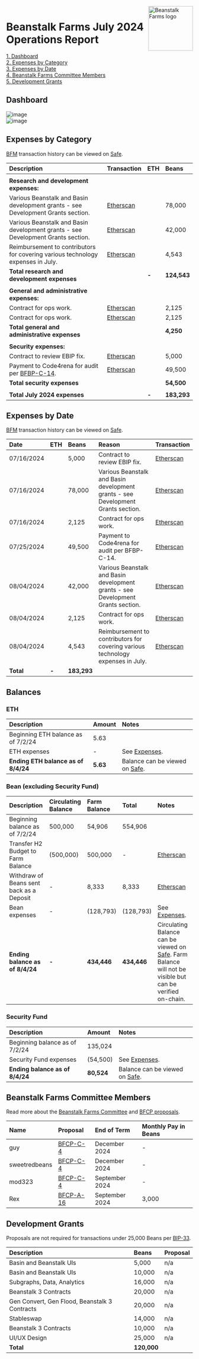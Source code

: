 <img src="https://arweave.net/jT_5PRnlx5T4olxEPanXO9m6ur5ho341aY4cmp9YNuM" alt="Beanstalk Farms logo" align="right" width="120" />

# Beanstalk Farms July 2024 Operations Report

[1. Dashboard](#dashboard)  
[2. Expenses by Category](#expenses-by-category)  
[3. Expenses by Date](#expenses-by-date)  
[4. Beanstalk Farms Committee Members](#beanstalk-farms-committee-members)  
[5. Development Grants](#development-grants)  

## Dashboard

![image](https://arweave.net/Qj-SnLhNdnYDLgO6UHBIfXMsTdB8l68jfHefXkj0Tgc)  
![image](https://arweave.net/gyaaHW7JZugkDrk85UNhG7d4pkoTzomHBrdIJ6FQt9A)  

## Expenses by Category

[BFM](https://docs.bean.money/almanac/governance/beanstalk-farms/bfm-dashboard) transaction history can be viewed on [Safe](https://app.safe.global/eth:0x21DE18B6A8f78eDe6D16C50A167f6B222DC08DF7/transactions/history).

| Description                                                                                                      | Transaction                                                                                             | ETH   | Beans       |
| :--------------------------------------------------------------------------------------------------------------- | :------------------------------------------------------------------------------------------------------ | :---- | :---------- |
|                                                                                                                  |                                                                                                         |       |             |
| **Research and development expenses:**                                                                           |                                                                                                         |       |             |
| Various Beanstalk and Basin development grants - see Development Grants section.                                 | [Etherscan](https://etherscan.io/tx/0x795fd2e380ba6a40242e07f7855b1fb8d742909b13acaa9aed3c80b0576115c7) |       | 78,000      |
| Various Beanstalk and Basin development grants - see Development Grants section.                                 | [Etherscan](https://etherscan.io/tx/0x8ac1f74101a42995e892df26a8a251058f65a635ac5e0ac13ec1d16c740e874e) |       | 42,000      |
| Reimbursement to contributors for covering various technology expenses in July.                                  | [Etherscan](https://etherscan.io/tx/0x8ac1f74101a42995e892df26a8a251058f65a635ac5e0ac13ec1d16c740e874e) |       | 4,543       |
| **Total research and development expenses**                                                                      |                                                                                                         | **-** | **124,543** |
|                                                                                                                  |                                                                                                         |       |             |
| **General and administrative expenses:**                                                                         |                                                                                                         |       |             |
| Contract for ops work.                                                                                           | [Etherscan](https://etherscan.io/tx/0x795fd2e380ba6a40242e07f7855b1fb8d742909b13acaa9aed3c80b0576115c7) |       | 2,125       |
| Contract for ops work.                                                                                           | [Etherscan](https://etherscan.io/tx/0x8ac1f74101a42995e892df26a8a251058f65a635ac5e0ac13ec1d16c740e874e) |       | 2,125       |
| **Total general and administrative expenses**                                                                    |                                                                                                         |       | **4,250**   |
|                                                                                                                  |                                                                                                         |       |             |
| **Security expenses:**                                                                                           |                                                                                                         |       |             |
| Contract to review EBIP fix.                                                                                     | [Etherscan](https://etherscan.io/tx/0x795fd2e380ba6a40242e07f7855b1fb8d742909b13acaa9aed3c80b0576115c7) |       | 5,000       |
| Payment to Code4rena for audit per [BFBP-C-14](https://arweave.net/UVIED--iQzhgkRLzZaYB1uE_tcKQdCxpjsOGLyB715Q). | [Etherscan](https://etherscan.io/tx/0x9c78c6d4dd49f5b6e4cc7bec7484e106a98e36745c3415e5852a9a81d02e5b49) |       | 49,500      |
| **Total security expenses**                                                                                      |                                                                                                         |       | **54,500**  |
|                                                                                                                  |                                                                                                         |       |             |
| **Total July 2024 expenses**                                                                                     |                                                                                                         | **-** | **183,293** |

## Expenses by Date

[BFM](https://docs.bean.money/almanac/governance/beanstalk-farms/bfm-dashboard) transaction history can be viewed on [Safe](https://app.safe.global/eth:0x21DE18B6A8f78eDe6D16C50A167f6B222DC08DF7/transactions/history).

| Date       | ETH   | Beans       | Reason                                                                           | Transaction                                                                                             |
| :--------- | :---- | :---------- | :------------------------------------------------------------------------------- | :------------------------------------------------------------------------------------------------------ |
| 07/16/2024 |       | 5,000       | Contract to review EBIP fix.                                                     | [Etherscan](https://etherscan.io/tx/0x795fd2e380ba6a40242e07f7855b1fb8d742909b13acaa9aed3c80b0576115c7) |
| 07/16/2024 |       | 78,000      | Various Beanstalk and Basin development grants - see Development Grants section. | [Etherscan](https://etherscan.io/tx/0x795fd2e380ba6a40242e07f7855b1fb8d742909b13acaa9aed3c80b0576115c7) |
| 07/16/2024 |       | 2,125       | Contract for ops work.                                                           | [Etherscan](https://etherscan.io/tx/0x795fd2e380ba6a40242e07f7855b1fb8d742909b13acaa9aed3c80b0576115c7) |
| 07/25/2024 |       | 49,500      | Payment to Code4rena for audit per BFBP-C-14.                                    | [Etherscan](https://etherscan.io/tx/0x9c78c6d4dd49f5b6e4cc7bec7484e106a98e36745c3415e5852a9a81d02e5b49) |
| 08/04/2024 |       | 42,000      | Various Beanstalk and Basin development grants - see Development Grants section. | [Etherscan](https://etherscan.io/tx/0x8ac1f74101a42995e892df26a8a251058f65a635ac5e0ac13ec1d16c740e874e) |
| 08/04/2024 |       | 2,125       | Contract for ops work.                                                           | [Etherscan](https://etherscan.io/tx/0x8ac1f74101a42995e892df26a8a251058f65a635ac5e0ac13ec1d16c740e874e) |
| 08/04/2024 |       | 4,543       | Reimbursement to contributors for covering various technology expenses in July.  | [Etherscan](https://etherscan.io/tx/0x8ac1f74101a42995e892df26a8a251058f65a635ac5e0ac13ec1d16c740e874e) |
| **Total**  | **-** | **183,293** |                                                                                  |                                                                                                         |

## Balances

### ETH

| Description                         | Amount   | Notes                                                                                                             |
| :---------------------------------- | :------- | :---------------------------------------------------------------------------------------------------------------- |
| Beginning ETH balance as of 7/2/24  | 5.63     |                                                                                                                   |
| ETH expenses                        | -        | See [Expenses](#expenses-by-category).                                                                            |
| **Ending ETH balance as of 8/4/24** | **5.63** | Balance can be viewed on [Safe](https://app.safe.global/eth:0x21DE18B6A8f78eDe6D16C50A167f6B222DC08DF7/balances). |

### Bean (excluding Security Fund)

| Description                              | Circulating Balance | Farm Balance | Total       | Notes                                                                                                                                                                                        |
| :--------------------------------------- | :------------------ | :----------- | :---------- | :------------------------------------------------------------------------------------------------------------------------------------------------------------------------------------------- |
| Beginning balance as of 7/2/24           | 500,000             | 54,906       | 554,906     |                                                                                                                                                                                              |
| Transfer H2 Budget to Farm Balance       | (500,000)           | 500,000      | -           | [Etherscan](https://etherscan.io/tx/0x795fd2e380ba6a40242e07f7855b1fb8d742909b13acaa9aed3c80b0576115c7)                                                                                      |
| Withdraw of Beans sent back as a Deposit | -                   | 8,333        | 8,333       | [Etherscan](https://etherscan.io/tx/0x795fd2e380ba6a40242e07f7855b1fb8d742909b13acaa9aed3c80b0576115c7)                                                                                      |
| Bean expenses                            | -                   | (128,793)    | (128,793)   | See [Expenses](#expenses-by-category).                                                                                                                                                       |
| **Ending balance as of 8/4/24**          | **-**               | **434,446**  | **434,446** | Circulating Balance can be viewed on [Safe](https://app.safe.global/eth:0x21DE18B6A8f78eDe6D16C50A167f6B222DC08DF7/balances). Farm Balance will not be visible but can be verified on-chain. |

### Security Fund

| Description                     | Amount     | Notes                                                                                                             |
| :------------------------------ | :--------- | :---------------------------------------------------------------------------------------------------------------- |
| Beginning balance as of 7/2/24  | 135,024    |                                                                                                                   |
| Security Fund expenses          | (54,500)   | See [Expenses](#expenses-by-category).                                                                            |
| **Ending balance as of 8/4/24** | **80,524** | Balance can be viewed on [Safe](https://app.safe.global/eth:0x21DE18B6A8f78eDe6D16C50A167f6B222DC08DF7/balances). |

## Beanstalk Farms Committee Members

Read more about the [Beanstalk Farms Committee](https://docs.bean.money/almanac/governance/beanstalk-farms#beanstalk-farms-committee) and [BFCP proposals](https://docs.bean.money/almanac/governance/proposals#bfcp).

| Name          | Proposal                                                                     | End of Term    | Monthly Pay in Beans |
| :------------ | :--------------------------------------------------------------------------- | :------------- | :------------------- |
| guy           | [BFCP-C-4](https://arweave.net/DcWYtmUXfFk3wXEN7vr-bsHjXro6PoNV6XdrKtYDgJE)  | December 2024  | -                    |
| sweetredbeans | [BFCP-C-4](https://arweave.net/DcWYtmUXfFk3wXEN7vr-bsHjXro6PoNV6XdrKtYDgJE)  | December 2024  | -                    |
| mod323        | [BFCP-C-4](https://arweave.net/DcWYtmUXfFk3wXEN7vr-bsHjXro6PoNV6XdrKtYDgJE)  | September 2024 | -                    |
| Rex           | [BFCP-A-16](https://arweave.net/HhOwYuvz2a3cWt-_KQjf6sWMaD8qZpzRJmL-fw5O3qs) | September 2024 | 3,000                |

## Development Grants

Proposals are not required for transactions under 25,000 Beans per [BIP-33](https://arweave.net/-iklnExU_oJl3N2Lh0wnnGqeT8cTV0L6d6YOpbn2iKc#governance).

| Description                                   | Beans       | Proposal |
| :-------------------------------------------- | :---------- | :------- |
| Basin and Beanstalk UIs                       | 5,000       | n/a      |
| Basin and Beanstalk UIs                       | 10,000      | n/a      |
| Subgraphs, Data, Analytics                    | 16,000      | n/a      |
| Beanstalk 3 Contracts                         | 20,000      | n/a      |
| Gen Convert, Gen Flood, Beanstalk 3 Contracts | 20,000      | n/a      |
| Stableswap                                    | 14,000      | n/a      |
| Beanstalk 3 Contracts                         | 10,000      | n/a      |
| UI/UX Design                                  | 25,000      | n/a      |
| **Total**                                     | **120,000** |          |

